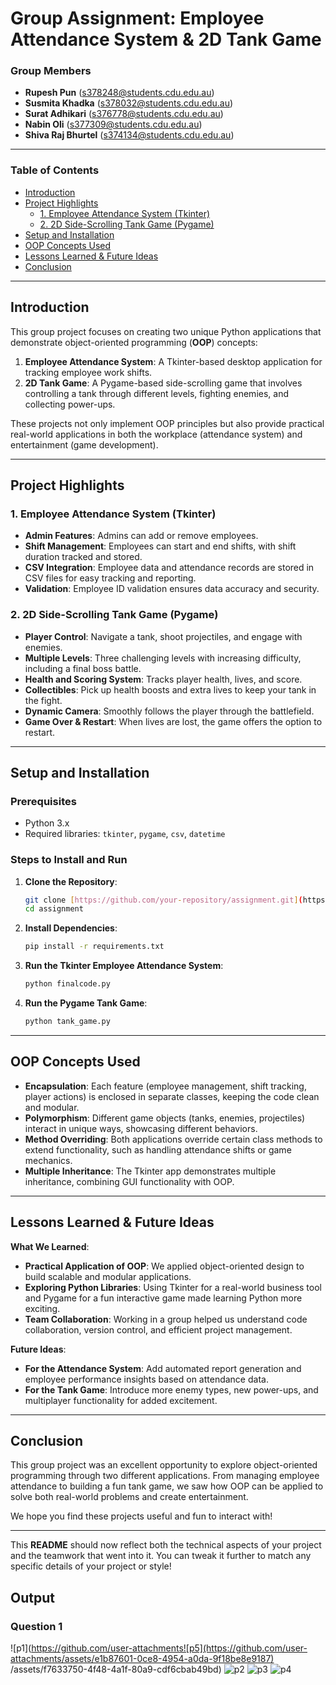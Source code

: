 
# **Group Assignment: Employee Attendance System & 2D Tank Game**

### **Group Members**
- **Rupesh Pun** (s378248@students.cdu.edu.au)
- **Susmita Khadka** (s378032@students.cdu.edu.au)
- **Surat Adhikari** (s376778@students.cdu.edu.au)
- **Nabin Oli** (s377309@students.cdu.edu.au)
- **Shiva Raj Bhurtel** (s374134@students.cdu.edu.au)

---

### **Table of Contents**
- [Introduction](#introduction)
- [Project Highlights](#project-highlights)
  - [1. Employee Attendance System (Tkinter)](#1-employee-attendance-system-tkinter)
  - [2. 2D Side-Scrolling Tank Game (Pygame)](#2-2d-side-scrolling-tank-game-pygame)
- [Setup and Installation](#setup-and-installation)
- [OOP Concepts Used](#oop-concepts-used)
- [Lessons Learned & Future Ideas](#lessons-learned--future-ideas)
- [Conclusion](#conclusion)

---

## **Introduction**

This group project focuses on creating two unique Python applications that demonstrate object-oriented programming (**OOP**) concepts:
1. **Employee Attendance System**: A Tkinter-based desktop application for tracking employee work shifts.
2. **2D Tank Game**: A Pygame-based side-scrolling game that involves controlling a tank through different levels, fighting enemies, and collecting power-ups.

These projects not only implement OOP principles but also provide practical real-world applications in both the workplace (attendance system) and entertainment (game development).

---

## **Project Highlights**

### **1. Employee Attendance System (Tkinter)**

- **Admin Features**: Admins can add or remove employees.
- **Shift Management**: Employees can start and end shifts, with shift duration tracked and stored.
- **CSV Integration**: Employee data and attendance records are stored in CSV files for easy tracking and reporting.
- **Validation**: Employee ID validation ensures data accuracy and security.

### **2. 2D Side-Scrolling Tank Game (Pygame)**

- **Player Control**: Navigate a tank, shoot projectiles, and engage with enemies.
- **Multiple Levels**: Three challenging levels with increasing difficulty, including a final boss battle.
- **Health and Scoring System**: Tracks player health, lives, and score.
- **Collectibles**: Pick up health boosts and extra lives to keep your tank in the fight.
- **Dynamic Camera**: Smoothly follows the player through the battlefield.
- **Game Over & Restart**: When lives are lost, the game offers the option to restart.

---

## **Setup and Installation**

### **Prerequisites**
- Python 3.x
- Required libraries: `tkinter`, `pygame`, `csv`, `datetime`

### **Steps to Install and Run**
1. **Clone the Repository**:
   ```bash
   git clone [https://github.com/your-repository/assignment.git](https://github.com/surajadkhari/software_now_assignment3/)
   cd assignment
   ```

2. **Install Dependencies**:
   ```bash
   pip install -r requirements.txt
   ```

3. **Run the Tkinter Employee Attendance System**:
   ```bash
   python finalcode.py
   ```

4. **Run the Pygame Tank Game**:
   ```bash
   python tank_game.py
   ```

---

## **OOP Concepts Used**

- **Encapsulation**: Each feature (employee management, shift tracking, player actions) is enclosed in separate classes, keeping the code clean and modular.
- **Polymorphism**: Different game objects (tanks, enemies, projectiles) interact in unique ways, showcasing different behaviors.
- **Method Overriding**: Both applications override certain class methods to extend functionality, such as handling attendance shifts or game mechanics.
- **Multiple Inheritance**: The Tkinter app demonstrates multiple inheritance, combining GUI functionality with OOP.

---

## **Lessons Learned & Future Ideas**

**What We Learned**:
- **Practical Application of OOP**: We applied object-oriented design to build scalable and modular applications.
- **Exploring Python Libraries**: Using Tkinter for a real-world business tool and Pygame for a fun interactive game made learning Python more exciting.
- **Team Collaboration**: Working in a group helped us understand code collaboration, version control, and efficient project management.

**Future Ideas**:
- **For the Attendance System**: Add automated report generation and employee performance insights based on attendance data.
- **For the Tank Game**: Introduce more enemy types, new power-ups, and multiplayer functionality for added excitement.

---

## **Conclusion**

This group project was an excellent opportunity to explore object-oriented programming through two different applications. From managing employee attendance to building a fun tank game, we saw how OOP can be applied to solve both real-world problems and create entertainment.

We hope you find these projects useful and fun to interact with!

---

This **README** should now reflect both the technical aspects of your project and the teamwork that went into it. You can tweak it further to match any specific details of your project or style!

## **Output**

### **Question 1**

![p1](https://github.com/user-attachments![p5](https://github.com/user-attachments/assets/e1b87601-0ce8-4954-a0da-9f18be8e9187)
/assets/f7633750-4f48-4a1f-80a9-cdf6cbab49bd)
![p2](https://github.com/user-attachments/assets/05e51909-f3dc-48ec-b4af-0abc0d843e0a)
![p3](https://github.com/user-attachments/assets/0047bcec-6d6d-4682-b5e9-fd8b29b3dbbb)
![p4](https://github.com/user-attachments/assets/d43599f9-843f-4ec5-a266-23b5bde0cde3)



